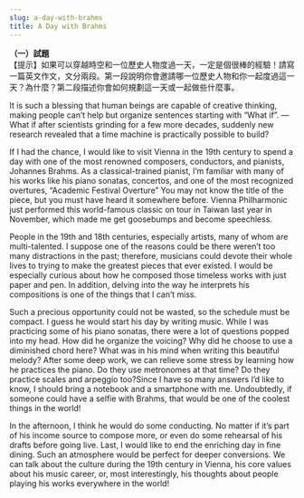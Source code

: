 ```yaml
---
slug: a-day-with-brahms
title: A Day with Brahms
---
```

**（一）試題**  
【提示】如果可以穿越時空和一位歷史人物度過一天，一定是個很棒的經驗！請寫一篇英文作文，文分兩段。第一段說明你會邀請哪一位歷史人物和你一起度過這一天？為什麼？第二段描述你會如何規劃這一天或一起做些什麼事。

It is such a blessing that human beings are capable of creative thinking, making people can’t help but organize sentences starting with “What if”. — What if after scientists grinding for a few more decades, suddenly new research revealed that a time machine is practically possible to build?

<!-- truncate -->

If I had the chance, I would like to visit Vienna in the 19th century to spend a day with one of the most renowned composers, conductors, and pianists, Johannes Brahms. As a classical-trained pianist, I’m familiar with many of his works like his piano sonatas, concertos, and one of the most recognized overtures, “Academic Festival Overture” You may not know the title of the piece, but you must have heard it somewhere before. Vienna Philharmonic just performed this world-famous classic on tour in Taiwan last year in November, which made me get goosebumps and become speechless.

People in the 19th and 18th centuries, especially artists, many of whom are multi-talented. I suppose one of the reasons could be there weren’t too many distractions in the past; therefore, musicians could devote their whole lives to trying to make the greatest pieces that ever existed. I would be especially curious about how he composed those timeless works with just paper and pen. In addition, delving into the way he interprets his compositions is one of the things that I can’t miss.

Such a precious opportunity could not be wasted, so the schedule must be compact. I guess he would start his day by writing music. While I was practicing some of his piano sonatas, there were a lot of questions popped into my head. How did he organize the voicing? Why did he choose to use a diminished chord here? What was in his mind when writing this beautiful melody? After some deep work, we can relieve some stress by learning how he practices the piano. Do they use metronomes at that time? Do they practice scales and arpeggio too?Since I have so many answers I’d like to know, I should bring a notebook and a smartphone with me. Undoubtedly, if someone could have a selfie with Brahms, that would be one of the coolest things in the world!

In the afternoon, I think he would do some conducting. No matter if it’s part of his income source to compose more, or even do some rehearsal of his drafts before going live. Last, I would like to end the enriching day in fine dining. Such an atmosphere would be perfect for deeper conversions. We can talk about the culture during the 19th century in Vienna, his core values about his music career, or, most interestingly, his thoughts about people playing his works everywhere in the world!
